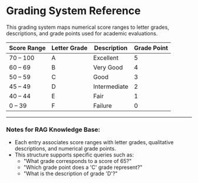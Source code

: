 # Grading System Reference

This grading system maps numerical score ranges to letter grades, descriptions, and grade points used for academic evaluations.

| Score Range | Letter Grade | Description  | Grade Point |
|-------------|--------------|--------------|-------------|
| 70 – 100    | A            | Excellent    | 5           |
| 60 – 69     | B            | Very Good    | 4           |
| 50 – 59     | C            | Good         | 3           |
| 45 – 49     | D            | Intermediate | 2           |
| 40 – 44     | E            | Fair         | 1           |
| 0 – 39      | F            | Failure      | 0           |

---

### Notes for RAG Knowledge Base:

- Each entry associates score ranges with letter grades, qualitative descriptions, and numerical grade points.
- This structure supports specific queries such as:
  - "What grade corresponds to a score of 65?"
  - "Which grade point does a 'C' grade represent?"
  - "What is the description of grade 'D'?"
